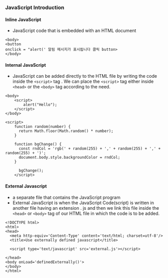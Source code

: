 ### JavaScript Introduction

#### Inline JavaScript

- JavaScript code that is embedded with an HTML document

```
<body>
<button
onclick = "alert(' 알림 메시지가 표시됩니다 클릭 button>
</body>
```

#### Internal JavaScript

- JavaScript can be added directly to the HTML file by writing the code inside the `<script>` tag . We can place the `<script>` tag either inside `<head>` or the `<body>` tag according to the need.

```
<body>
    <script>
        alert("Hello");
    </script>
</body>
```

```
<script>
    function random(number) {
      return Math.floor(Math.random() * number);
    }

    function bgChange() {
      const rndCol = 'rgb(' + random(255) + ',' + random(255) + ',' + random(255) + ')';
      document.body.style.backgroundColor = rndCol;
    }

      bgChange();
    </script>

```

#### External Javascript

- a separate file that contains the JavaScript program
- External JavaScript is when the JavaScript Code(script) is written in another file having an extension . js and then we link this file inside the `<head>` or `<body>` tag of our HTML file in which the code is to be added.

```
<!DOCTYPE html>
<html>
<head>
  <meta http-equiv='Content-Type' content='text/html; charset=utf-8'/>
  <title>Use externally defined javascript</title>

  <script type='text/javascript' src='external.js'></script>

</head>
<body onLoad='definedExternally()'>
</body>
</html>
```

